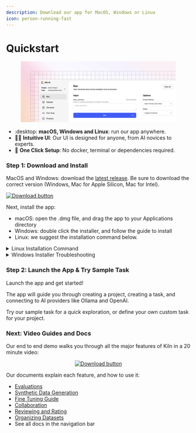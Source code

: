 ```yaml
---
description: Download our app for MacOS, Windows or Linux
icon: person-running-fast
---
```


# Quickstart

<figure><img src="../.gitbook/assets/desktop_app-2.png" alt=""><figcaption></figcaption></figure>

* :desktop: **macOS, Windows and Linux**: run our app anywhere.
* 🧑‍💻 **Intuitive UI**: Our UI is designed for anyone, from AI novices to experts.
* 🚀 **One Click Setup**: No docker, terminal or dependencies required.

### Step 1: Download and Install

MacOS and Windows: download the [latest release](https://github.com/Kiln-AI/Kiln/releases/latest). Be sure to download the correct version (Windows, Mac for Apple Silicon, Mac for Intel).

[![Download button](https://github.com/user-attachments/assets/a5d51b8b-b30a-4a16-a902-ab6ef1d58dc0)](https://github.com/Kiln-AI/Kiln/releases/latest)

Next, install the app:

* macOS: open the .dmg file, and drag the app to your Applications directory
* Windows: double click the installer, and follow the guide to install
* Linux: we suggest the installation command below.

<details>

<summary>Linux Installation Command</summary>

Run the following command in terminal to install Kiln:

{% code overflow="wrap" %}
```bash
curl -fsSL https://raw.githubusercontent.com/Kiln-AI/Kiln/refs/heads/main/app/desktop/linux_installer.sh | bash
```
{% endcode %}

You can download and review the install script before running. It will download the latest release from Github releases, install it to your path, and create an entry in your app launcher with a Kiln icon.

</details>

<details>

<summary>Windows Installer Troubleshooting</summary>

If you have any issues installing on Windows, check the solutions below:

* "Unrecognized App" warning: this warning may appear after we ship a new app update. This is just a warning. To bypass it, click "More Info" and continue the install.
* Anti-virus blockers: every release is scanned for viruses using [VirusTotal](https://www.virustotal.com/gui/home/upload), a comprehensive scanner that scans the app with over 70 virus scanners. Occasionally McAfee/AVG/Avast has a false positive (detects a virus when there isn't one). Feel free to scan the installer yourself (using VirusTotal or similar tool); once you trust the installer, add it to your virus scanner's allow-list.

</details>

### Step 2: Launch the App & Try Sample Task

Launch the app and get started!

The app will guide you through creating a project, creating a task, and connecting to AI providers like Ollama and OpenAI.&#x20;

Try our sample task for a quick exploration, or define your own custom task for your project.

### Next: Video Guides and Docs

Our end to end demo walks you through all the major features of Kiln in a 20 minute video:

<p align="center"><a href="end-to-end-project-demo.md"><img src="../.gitbook/assets/Screenshot 2025-07-28 at 11.26.08 AM.png" alt="Download button"></a></p>

Our documents explain each feature, and how to use it:

* [Evaluations](evaluations.md)
* [Synthetic Data Generation](synthetic-data-generation.md)
* [Fine Tuning Guide](fine-tuning-guide.md)
* [Collaboration](collaboration.md)
* [Reviewing and Rating](reviewing-and-rating.md)
* [Organizing Datasets](organizing-datasets.md)
* See all docs in the navigation bar

